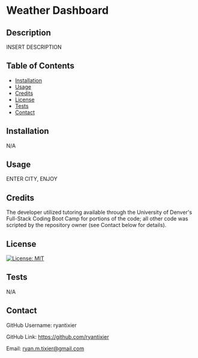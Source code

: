 # Weather Dashboard

## Description

INSERT DESCRIPTION

## Table of Contents

- [Installation](#installation)
- [Usage](#usage)
- [Credits](#credits)
- [License](#license)
- [Tests](#tests)
- [Contact](#contact)

## Installation

N/A

## Usage

ENTER CITY, ENJOY

## Credits

The developer utilized tutoring available through the University of Denver's Full-Stack Coding Boot Camp for portions of the code; all other code was scripted by the repository owner (see Contact below for details).

## License

[![License: MIT](https://img.shields.io/badge/License-MIT-yellow.svg)](https://opensource.org/licenses/MIT)

## Tests

N/A

## Contact

GitHub Username: ryantixier

GitHub Link: https://github.com/ryantixier

Email: ryan.m.tixier@gmail.com
